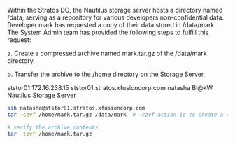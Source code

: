 Within the Stratos DC, the Nautilus storage server hosts a directory named /data, serving as a repository for various developers non-confidential data. Developer mark has requested a copy of their data stored in /data/mark. The System Admin team has provided the following steps to fulfill this request:



a. Create a compressed archive named mark.tar.gz of the /data/mark directory.

b. Transfer the archive to the /home directory on the Storage Server.

ststor01	172.16.238.15	ststor01.stratos.xfusioncorp.com	natasha	Bl@kW	Nautilus Storage Server

```bash
ssh natasha@ststor01.stratos.xfusioncorp.com
tar -czvf /home/mark.tar.gz /data/mark  # -czvf action is to create a compressed archive

# verify the archive contents
tar -tzvf /home/mark.tar.gz
```





